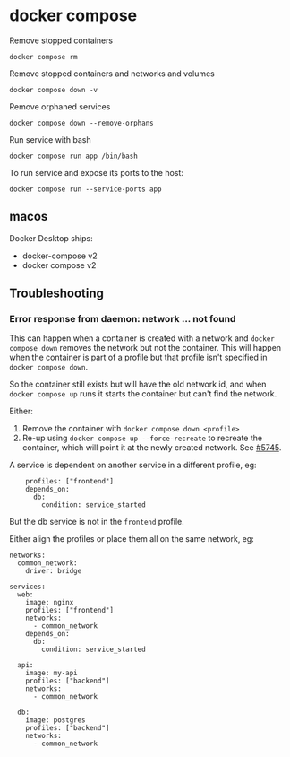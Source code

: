 # docker compose

Remove stopped containers

```
docker compose rm
```

Remove stopped containers and networks and volumes

```
docker compose down -v
```

Remove orphaned services

```
docker compose down --remove-orphans
```

Run service with bash

```
docker compose run app /bin/bash
```

To run service and expose its ports to the host:

```
docker compose run --service-ports app
```

## macos

Docker Desktop ships:

- docker-compose v2
- docker compose v2

## Troubleshooting

### Error response from daemon: network ... not found

This can happen when a container is created with a network and `docker compose down` removes the network but not the container. This will happen when the container is part of a profile but that profile isn't specified in `docker compose down`.

So the container still exists but will have the old network id, and when `docker compose up` runs it starts the container but can't find the network.

Either:
1. Remove the container with `docker compose down <profile>`
1. Re-up using `docker compose up --force-recreate` to recreate the container, which will point it at the newly created network. See [#5745](https://github.com/docker/compose/issues/5745#issuecomment-590400979).

A service is dependent on another service in a different profile, eg:

```
    profiles: ["frontend"]
    depends_on:
      db:
        condition: service_started
```

But the db service is not in the `frontend` profile.

Either align the profiles or place them all on the same network, eg:

```
networks:
  common_network:
    driver: bridge

services:
  web:
    image: nginx
    profiles: ["frontend"]
    networks:
      - common_network
    depends_on:
      db:
        condition: service_started

  api:
    image: my-api
    profiles: ["backend"]
    networks:
      - common_network

  db:
    image: postgres
    profiles: ["backend"]
    networks:
      - common_network
```
